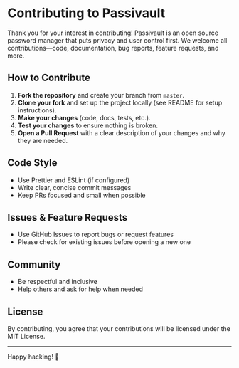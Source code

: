 # Contributing to Passivault

Thank you for your interest in contributing! Passivault is an open source password manager that puts privacy and user control first. We welcome all contributions—code, documentation, bug reports, feature requests, and more.

## How to Contribute

1. **Fork the repository** and create your branch from `master`.
2. **Clone your fork** and set up the project locally (see README for setup instructions).
3. **Make your changes** (code, docs, tests, etc.).
4. **Test your changes** to ensure nothing is broken.
5. **Open a Pull Request** with a clear description of your changes and why they are needed.

## Code Style
- Use Prettier and ESLint (if configured)
- Write clear, concise commit messages
- Keep PRs focused and small when possible

## Issues & Feature Requests
- Use GitHub Issues to report bugs or request features
- Please check for existing issues before opening a new one

## Community
- Be respectful and inclusive
- Help others and ask for help when needed

## License
By contributing, you agree that your contributions will be licensed under the MIT License.

---

Happy hacking! 🚀
